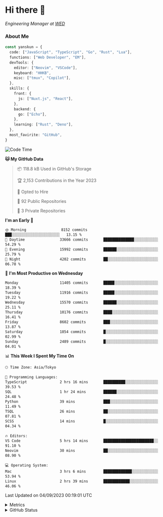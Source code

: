 # Hi there&nbsp;:wave:

<!-- ![Alt text](https://spotify-recently-played-readme.vercel.app/api?user=31kynbuubkiu3r4qh4hjuaglhfay) -->

_Engineering Manager at [WED](https://github.com/wedinc)_

### About Me

```ts
const yanskun = {
  code: ["JavaScript", "TypeScript", "Go", "Rust", "Lua"],
  functions: ["Web Developer", "EM"],
  devTools: {
    editor: ["Neovim", "VSCode"],
    keyboard: "HHKB",
    misc: ["tmux", "Copilot"],
  },
  skills: {
    front: {
      js: ["Nuxt.js", "React"],
    },
    backend: {
      go: ["Echo"],
    },
    learning: ["Rust", "Deno"],
  },
  most_favirite: "GitHub",
}
```

<!--START_SECTION:waka-->
![Code Time](http://img.shields.io/badge/Code%20Time-463%20hrs%2017%20mins-blue)

**🐱 My GitHub Data** 

> 📦 118.8 kB Used in GitHub's Storage 
 > 
> 🏆 2,153 Contributions in the Year 2023
 > 
> 💼 Opted to Hire
 > 
> 📜 92 Public Repositories 
 > 
> 🔑 3 Private Repositories 
 > 
**I'm an Early 🐤** 

```text
🌞 Morning                8152 commits        ███░░░░░░░░░░░░░░░░░░░░░░   13.15 % 
🌆 Daytime                33666 commits       ██████████████░░░░░░░░░░░   54.29 % 
🌃 Evening                15992 commits       ██████░░░░░░░░░░░░░░░░░░░   25.79 % 
🌙 Night                  4202 commits        ██░░░░░░░░░░░░░░░░░░░░░░░   06.78 % 
```
📅 **I'm Most Productive on Wednesday** 

```text
Monday                   11405 commits       █████░░░░░░░░░░░░░░░░░░░░   18.39 % 
Tuesday                  11916 commits       █████░░░░░░░░░░░░░░░░░░░░   19.22 % 
Wednesday                15570 commits       ██████░░░░░░░░░░░░░░░░░░░   25.11 % 
Thursday                 10176 commits       ████░░░░░░░░░░░░░░░░░░░░░   16.41 % 
Friday                   8602 commits        ███░░░░░░░░░░░░░░░░░░░░░░   13.87 % 
Saturday                 1854 commits        █░░░░░░░░░░░░░░░░░░░░░░░░   02.99 % 
Sunday                   2489 commits        █░░░░░░░░░░░░░░░░░░░░░░░░   04.01 % 
```


📊 **This Week I Spent My Time On** 

```text
🕑︎ Time Zone: Asia/Tokyo

💬 Programming Languages: 
TypeScript               2 hrs 16 mins       ██████████░░░░░░░░░░░░░░░   39.53 % 
SQL                      1 hr 24 mins        ██████░░░░░░░░░░░░░░░░░░░   24.48 % 
Python                   39 mins             ███░░░░░░░░░░░░░░░░░░░░░░   11.49 % 
TSQL                     26 mins             ██░░░░░░░░░░░░░░░░░░░░░░░   07.81 % 
SCSS                     14 mins             █░░░░░░░░░░░░░░░░░░░░░░░░   04.34 % 

🔥 Editors: 
VS Code                  5 hrs 14 mins       ███████████████████████░░   91.10 % 
Neovim                   30 mins             ██░░░░░░░░░░░░░░░░░░░░░░░   08.90 % 

💻 Operating System: 
Mac                      3 hrs 6 mins        █████████████░░░░░░░░░░░░   53.94 % 
Linux                    2 hrs 39 mins       ████████████░░░░░░░░░░░░░   46.06 % 
```


 Last Updated on 04/09/2023 00:19:01 UTC
<!--END_SECTION:waka-->

<details>
  <summary>Metrics</summary>
  <img src="https://github.com/yanskun/yanskun/blob/main/github-metrics.svg" alt="Metrics">
</details>

<details>
  <summary>GitHub Status</summary>
  <picture>
    <source media="(prefers-color-scheme: dark)" srcset="https://raw.githubusercontent.com/yanskun/yanskun/master/profile-summary-card-output/nord_dark/0-profile-details.svg">
   <img src="https://raw.githubusercontent.com/yanskun/yanskun/master/profile-summary-card-output/default/0-profile-details.svg">
  </picture>
  <br>
  <picture>
    <source media="(prefers-color-scheme: dark)" srcset="https://raw.githubusercontent.com/yanskun/yanskun/master/profile-summary-card-output/nord_dark/1-repos-per-language.svg">
   <img src="https://raw.githubusercontent.com/yanskun/yanskun/master/profile-summary-card-output/default/1-repos-per-language.svg">
  </picture>
  <picture>
    <source media="(prefers-color-scheme: dark)" srcset="https://raw.githubusercontent.com/yanskun/yanskun/master/profile-summary-card-output/nord_dark/2-most-commit-language.svg">
   <img src="https://raw.githubusercontent.com/yanskun/yanskun/master/profile-summary-card-output/default/2-most-commit-language.svg">
  </picture>
  <br>
  <picture>
    <source media="(prefers-color-scheme: dark)" srcset="https://raw.githubusercontent.com/yanskun/yanskun/master/profile-summary-card-output/nord_dark/3-stats.svg">
   <img src="https://raw.githubusercontent.com/yanskun/yanskun/master/profile-summary-card-output/default/3-stats.svg">
  </picture>
  <picture>
    <source media="(prefers-color-scheme: dark)" srcset="https://raw.githubusercontent.com/yanskun/yanskun/master/profile-summary-card-output/nord_dark/4-productive-time.svg">
   <img src="https://raw.githubusercontent.com/yanskun/yanskun/master/profile-summary-card-output/default/4-productive-time.svg">
  </picture>
</details>
